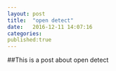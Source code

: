 ```yaml
---
layout: post
title:  "open detect"
date:   2016-12-11 14:07:16
categories: 
published:true
---
```


##This is a post
about open detect
